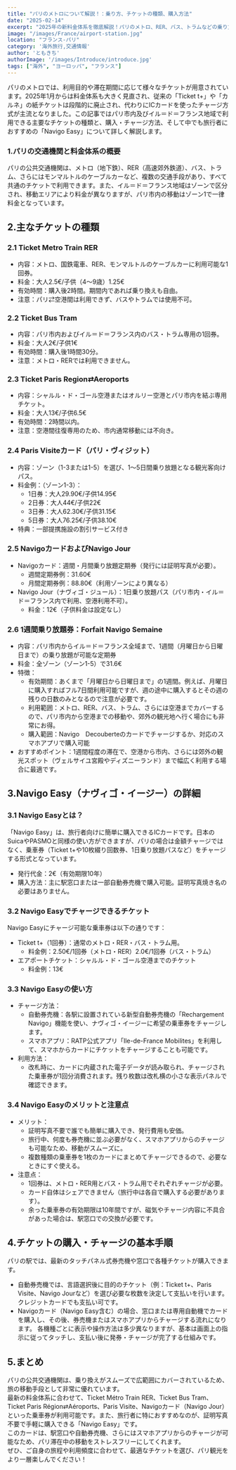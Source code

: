 ```yaml
---
title: "パリのメトロについて解説！：乗り方、チケットの種類、購入方法"
date: "2025-02-14"
excerpt: "2025年の新料金体系を徹底解説！パリのメトロ、RER、バス、トラムなどの乗り方や各種チケット、そして旅行者におすすめの「Navigo Easy」の購入方法まで、パリの交通情報を分かりやすくまとめました。"
image: "/images/France/airport-station.jpg"
location: "フランス-パリ"
category: '海外旅行,交通情報'
author: 'ともきち'
authorImage: '/images/Introduce/introduce.jpg'
tags: ["海外", "ヨーロッパ", "フランス"]
---
```


パリのメトロでは、利用目的や滞在期間に応じて様々なチケットが用意されています。2025年1月からは料金体系も大きく見直され、従来の「Ticket t+」や「カルネ」の紙チケットは段階的に廃止され、代わりにICカードを使ったチャージ方式が主流となりました。この記事ではパリ市内及びイル＝ド＝フランス地域で利用できる主要なチケットの種類と、購入・チャージ方法、そして中でも旅行者におすすめの「Navigo Easy」について詳しく解説します。

### 1.パリの交通機関と料金体系の概要

パリの公共交通機関は、メトロ（地下鉄）、RER（高速郊外鉄道）、バス、トラム、さらにはモンマルトルのケーブルカーなど、複数の交通手段があり、すべて共通のチケットで利用できます。また、イル＝ド＝フランス地域はゾーンで区分され、移動エリアにより料金が異なりますが、パリ市内の移動はゾーン1で一律料金となっています。

## 2.主なチケットの種類

### 2.1 Ticket Metro Train RER

- 内容：メトロ、国鉄電車、RER、モンマルトルのケーブルカーに利用可能な1回券。
- 料金：大人2.5€/子供（4～9歳）1.25€
- 有効時間：購入後2時間。期間内であれば乗り換えも自由。
- 注意：パリ⇄空港間は利用できず、バスやトラムでは使用不可。

### 2.2 Ticket Bus Tram

- 内容：パリ市内およびイル＝ド＝フランス内のバス・トラム専用の1回券。
- 料金：大人2€/子供1€
- 有効時間：購入後1時間30分。
- 注意：メトロ・RERでは利用できません。

### 2.3 Ticket Paris Region⇄Aeroports

- 内容：シャルル・ド・ゴール空港またはオルリー空港とパリ市内を結ぶ専用チケット。
- 料金：大人13€/子供6.5€
- 有効時間：2時間以内。
- 注意：空港間往復専用のため、市内通常移動には不向き。

### 2.4 Paris Visiteカード（パリ・ヴィジット）

- 内容：ゾーン（1-3または1-5）を選び、1～5日間乗り放題となる観光客向けパス。
- 料金例：（ゾーン1-3）：
  - 1日券：大人29.90€/子供14.95€
  - 2日券：大人44€/子供22€
  - 3日券：大人62.30€/子供31.15€
  - 5日券：大人76.25€/子供38.10€
- 特典：一部提携施設の割引サービス付き

### 2.5 NavigoカードおよびNavigo Jour

- Navigoカード：週間・月間乗り放題定期券（発行には証明写真が必要）。
  - 週間定期券例：31.60€
  - 月間定期券例：88.80€（利用ゾーンにより異なる）
- Navigo Jour（ナヴィゴ・ジュール）：1日乗り放題パス（パリ市内・イル＝ド＝フランス内で利用、空港利用不可）。
  - 料金：12€（子供料金は設定なし）

### 2.6 1週間乗り放題券：Forfait Navigo Semaine

- 内容：パリ市内からイル＝ド＝フランス全域まで、1週間（月曜日から日曜日まで）の乗り放題が可能な定期券
- 料金：全ゾーン（ゾーン1-5）で31.6€
- 特徴：
  - 有効期間：あくまで「月曜日から日曜日まで」の1週間。例えば、月曜日に購入すればフル7日間利用可能ですが、週の途中に購入するとその週の残りの日数のみとなるので注意が必要です。
  - 利用範囲：メトロ、RER、バス、トラム、さらには空港までカバーするので、パリ市内から空港までの移動や、郊外の観光地へ行く場合にも非常にお得。
  - 購入範囲：Navigo　Decouberteのカードでチャージするか、対応のスマホアプリで購入可能
- おすすめポイント：1週間程度の滞在で、空港から市内、さらには郊外の観光スポット（ヴェルサイユ宮殿やディズニーランド）まで幅広く利用する場合に最適です。

## 3.Navigo Easy（ナヴィゴ・イージー）の詳細

### 3.1 Navigo Easyとは？

「Navigo Easy」は、旅行者向けに簡単に購入できるICカードです。日本のSuicaやPASMOと同様の使い方ができますが、パリの場合は金額チャージではなく、乗車券（Ticket t+や10枚綴り回数券、1日乗り放題パスなど）をチャージする形式となっています。
- 発行代金：2€（有効期限10年）
- 購入方法：主に駅窓口または一部自動券売機で購入可能。証明写真焼き名の必要はありません。

### 3.2 Navigo Easyでチャージできるチケット

Navigo Easyにチャージ可能な乗車券は以下の通りです：
- Ticket t+（1回券）：通常のメトロ・RER・バス・トラム用。
  - 料金例：2.50€/1回券（メトロ・RER）2.0€/1回券（バス・トラム）
- エアポートチケット：シャルル・ド・ゴール空港までのチケット
  - 料金例：13€

### 3.3 Navigo Easyの使い方

- チャージ方法：
  - 自動券売機：各駅に設置されている新型自動券売機の「Rechargement Navigo」機能を使い、ナヴィゴ・イージーに希望の乗車券をチャージします。
  - スマホアプリ：RATP公式アプリ「Ile-de-France Mobilites」を利用して、スマホからカードにチケットをチャージすることも可能です。
- 利用方法：
  - 改札時に、カードに内蔵された電子データが読み取られ、チャージされた乗車券が1回分消費されます。残り枚数は改札横の小さな表示パネルで確認できます。

### 3.4 Navigo Easyのメリットと注意点

- メリット：
  - 証明写真不要で誰でも簡単に購入でき、発行費用も安価。
  - 旅行中、何度も券売機に並ぶ必要がなく、スマホアプリからのチャージも可能なため、移動がスムーズに。
  - 複数種類の乗車券を1枚のカードにまとめてチャージできるので、必要なときにすぐ使える。
- 注意点：
  - 1回券は、メトロ・RER用とバス・トラム用でそれぞれチャージが必要。
  - カード自体はシェアできません（旅行中は各自で購入する必要があります）。
  - 余った乗車券の有効期限は10年間ですが、磁気やチャージ内容に不具合があった場合は、駅窓口での交換が必要です。

## 4.チケットの購入・チャージの基本手順

パリの駅では、最新のタッチパネル式券売機や窓口で各種チケットが購入できます。
- 自動券売機では、言語選択後に目的のチケット（例：Ticket t+、Paris Visite、Navigo Jourなど）を選び必要な枚数を決定して支払いを行います。クレジットカードでも支払い可です。
- Navigoカード（Navigo Easy含む）の場合、窓口または専用自動機でカードを購入し、その後、券売機またはスマホアプリからチャージする流れになります。
各機種ごとに表示や操作方法は多少異なりますが、基本は画面上の指示に従ってタッチし、支払い後に発券・チャージが完了する仕組みです。

## 5.まとめ

パリの公共交通機関は、乗り換えがスムーズで広範囲にカバーされているため、旅の移動手段として非常に優れています。  
最新の料金体系に合わせて、Ticket Métro Train RER、Ticket Bus Tram、Ticket Paris Région⇄Aéroports、Paris Visite、Navigoカード（Navigo Jour）といった乗車券が利用可能です。また、旅行者に特におすすめなのが、証明写真不要で手軽に購入できる「Navigo Easy」です。  
このカードは、駅窓口や自動券売機、さらにはスマホアプリからのチャージが可能なため、パリ滞在中の移動をストレスフリーにしてくれます。  
ぜひ、ご自身の旅程や利用頻度に合わせて、最適なチケットを選び、パリ観光をより一層楽しんでください！  
